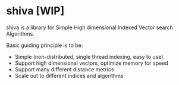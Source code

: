 # shiva [WIP]
shiva is a library for Simple High dimensional Indexed Vector search Algorithms.

Basic guiding principle is to be:
- Simple (non-distributed, single thread indexing, easy to use)
- Support high dimensional vectors, optimize memory for speed
- Support many different distance metrics
- Scale out to different indices and algorithms
